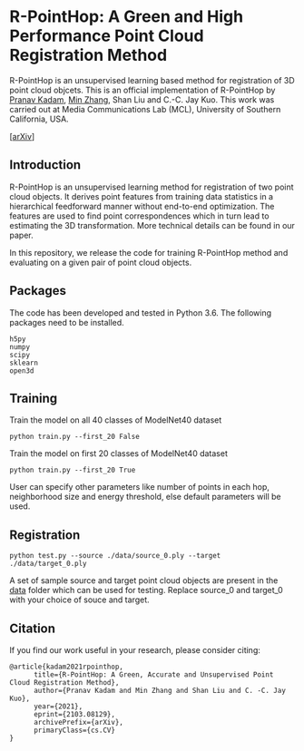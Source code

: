 # R-PointHop: A Green and High Performance Point Cloud Registration Method

R-PointHop is an unsupervised learning based method for registration of 3D point cloud objcets. This is an official implementation of R-PointHop by [Pranav Kadam](https://github.com/pranavkdm), [Min Zhang](https://github.com/minzhang-1), Shan Liu and C.-C. Jay Kuo. This work was carried out at Media Communications Lab (MCL), University of Southern California, USA.

[[arXiv](https://arxiv.org/abs/2103.08129)]

## Introduction

R-PointHop is an unsupervised learning method for registration of two point cloud objects. It derives point features from training data statistics in a hierarchical feedforward manner without end-to-end optimization. The features are used to find point correspondences which in turn lead to estimating the 3D transformation. More technical details can be found in our paper. 

In this repository, we release the code for training R-PointHop method and evaluating on a given pair of point cloud objects.

## Packages

The code has been developed and tested in Python 3.6. The following packages need to be installed.

```
h5py
numpy
scipy
sklearn
open3d
```

## Training

Train the model on all 40 classes of ModelNet40 dataset

```
python train.py --first_20 False
```

Train the model on first 20 classes of ModelNet40 dataset

```
python train.py --first_20 True
```

User can specify other parameters like number of points in each hop, neighborhood size and energy threshold, else default parameters will be used.

## Registration 

```
python test.py --source ./data/source_0.ply --target ./data/target_0.ply
```

A set of sample source and target point cloud objects are present in the [data](https://github.com/pranavkdm/R-PointHop/tree/main/data) folder which can be used for testing. Replace source_0 and target_0 with your choice of souce and target.

## Citation

If you find our work useful in your research, please consider citing:

```
@article{kadam2021rpointhop,
      title={R-PointHop: A Green, Accurate and Unsupervised Point Cloud Registration Method}, 
      author={Pranav Kadam and Min Zhang and Shan Liu and C. -C. Jay Kuo},
      year={2021},
      eprint={2103.08129},
      archivePrefix={arXiv},
      primaryClass={cs.CV}
}
```
